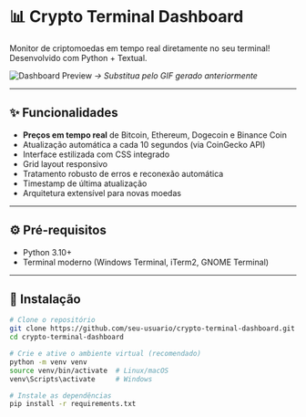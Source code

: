# 📊 Crypto Terminal Dashboard  

Monitor de criptomoedas em tempo real diretamente no seu terminal! Desenvolvido com Python + Textual.  

![Dashboard Preview](link_para_seu_gif.gif) *→ Substitua pelo GIF gerado anteriormente*

---

## ✨ Funcionalidades  

- **Preços em tempo real** de Bitcoin, Ethereum, Dogecoin e Binance Coin  
- Atualização automática a cada 10 segundos (via CoinGecko API)  
- Interface estilizada com CSS integrado  
- Grid layout responsivo  
- Tratamento robusto de erros e reconexão automática  
- Timestamp de última atualização  
- Arquitetura extensível para novas moedas  

---

## ⚙️ Pré-requisitos  

- Python 3.10+  
- Terminal moderno (Windows Terminal, iTerm2, GNOME Terminal)  

---

## 🚀 Instalação  

```bash  
# Clone o repositório  
git clone https://github.com/seu-usuario/crypto-terminal-dashboard.git  
cd crypto-terminal-dashboard  

# Crie e ative o ambiente virtual (recomendado)  
python -m venv venv  
source venv/bin/activate  # Linux/macOS  
venv\Scripts\activate     # Windows  

# Instale as dependências  
pip install -r requirements.txt  
